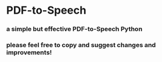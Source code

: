 # PDF-to-Speech
### a simple but effective PDF-to-Speech Python
### please feel free to copy and suggest changes and improvements!
